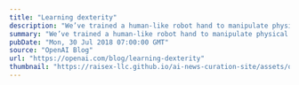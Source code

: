 ```yaml
---
title: "Learning dexterity"
description: "We’ve trained a human-like robot hand to manipulate physical objects with unprecedented dexterity."
summary: "We’ve trained a human-like robot hand to manipulate physical objects with unprecedented dexterity."
pubDate: "Mon, 30 Jul 2018 07:00:00 GMT"
source: "OpenAI Blog"
url: "https://openai.com/blog/learning-dexterity"
thumbnail: "https://raisex-llc.github.io/ai-news-curation-site/assets/openai_logo.png"
---
```


